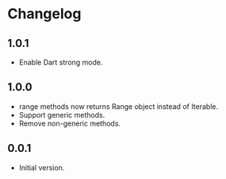 # Changelog

## 1.0.1

- Enable Dart strong mode.

## 1.0.0

- range methods now returns Range object instead of Iterable.
- Support generic methods.
- Remove non-generic methods.

## 0.0.1

- Initial version.
